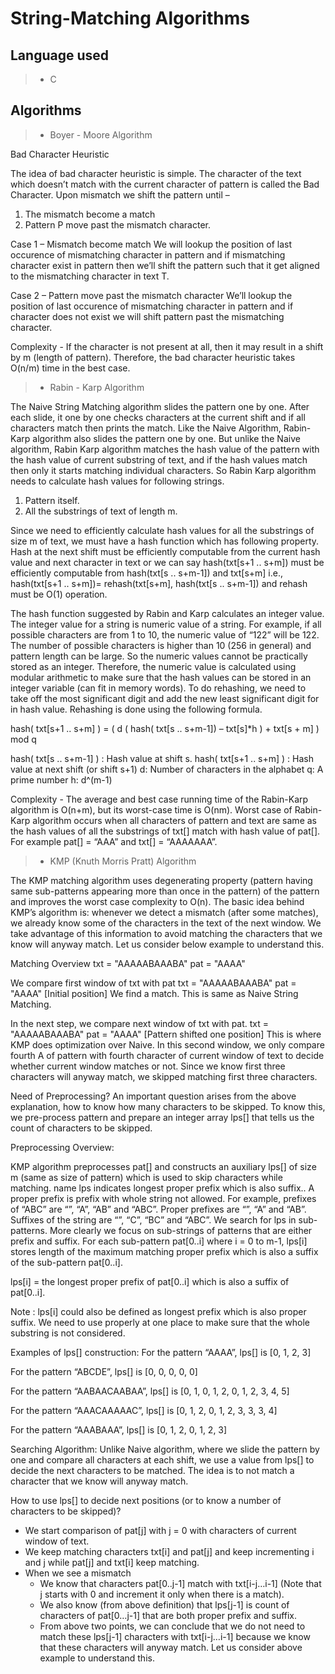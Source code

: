 # String-Matching Algorithms

## Language used

> - C

## Algorithms

> - Boyer - Moore Algorithm

Bad Character Heuristic

The idea of bad character heuristic is simple. The character of the text which doesn’t match with the current character of pattern is called the Bad Character. Upon mismatch we shift the pattern until –
1) The mismatch become a match
2) Pattern P move past the mismatch character.

Case 1 – Mismatch become match
We will lookup the position of last occurence of mismatching character in pattern and if mismatching character exist in pattern then we’ll shift the pattern such that it get aligned to the mismatching character in text T.

Case 2 – Pattern move past the mismatch character
We’ll lookup the position of last occurence of mismatching character in pattern and if character does not exist we will shift pattern past the mismatching character.

Complexity - If the character is not present at all, then it may result in a shift by m (length of pattern). Therefore, the bad character heuristic takes O(n/m) time in the best case.

> - Rabin - Karp Algorithm

The Naive String Matching algorithm slides the pattern one by one. After each slide, it one by one checks characters at the current shift and if all characters match then prints the match.
Like the Naive Algorithm, Rabin-Karp algorithm also slides the pattern one by one. But unlike the Naive algorithm, Rabin Karp algorithm matches the hash value of the pattern with the hash value of current substring of text, and if the hash values match then only it starts matching individual characters. So Rabin Karp algorithm needs to calculate hash values for following strings.

1) Pattern itself.
2) All the substrings of text of length m.

Since we need to efficiently calculate hash values for all the substrings of size m of text, we must have a hash function which has following property.
Hash at the next shift must be efficiently computable from the current hash value and next character in text or we can say hash(txt[s+1 .. s+m]) must be efficiently computable from hash(txt[s .. s+m-1]) and txt[s+m] i.e., hash(txt[s+1 .. s+m])= rehash(txt[s+m], hash(txt[s .. s+m-1]) and rehash must be O(1) operation.

The hash function suggested by Rabin and Karp calculates an integer value. The integer value for a string is numeric value of a string. For example, if all possible characters are from 1 to 10, the numeric value of “122” will be 122. The number of possible characters is higher than 10 (256 in general) and pattern length can be large. So the numeric values cannot be practically stored as an integer. Therefore, the numeric value is calculated using modular arithmetic to make sure that the hash values can be stored in an integer variable (can fit in memory words). To do rehashing, we need to take off the most significant digit and add the new least significant digit for in hash value. Rehashing is done using the following formula.

hash( txt[s+1 .. s+m] ) = ( d ( hash( txt[s .. s+m-1]) – txt[s]*h ) + txt[s + m] ) mod q

hash( txt[s .. s+m-1] ) : Hash value at shift s.
hash( txt[s+1 .. s+m] ) : Hash value at next shift (or shift s+1)
d: Number of characters in the alphabet
q: A prime number
h: d^(m-1)

Complexity - The average and best case running time of the Rabin-Karp algorithm is O(n+m), but its worst-case time is O(nm). Worst case of Rabin-Karp algorithm occurs when all characters of pattern and text are same as the hash values of all the substrings of txt[] match with hash value of pat[]. For example pat[] = “AAA” and txt[] = “AAAAAAA”.

> - KMP (Knuth Morris Pratt) Algorithm

The KMP matching algorithm uses degenerating property (pattern having same sub-patterns appearing more than once in the pattern) of the pattern and improves the worst case complexity to O(n). The basic idea behind KMP’s algorithm is: whenever we detect a mismatch (after some matches), we already know some of the characters in the text of the next window. We take advantage of this information to avoid matching the characters that we know will anyway match. Let us consider below example to understand this.

Matching Overview
txt = "AAAAABAAABA" 
pat = "AAAA"

We compare first window of txt with pat
txt = "AAAAABAAABA" 
pat = "AAAA"  [Initial position]
We find a match. This is same as Naive String Matching.

In the next step, we compare next window of txt with pat.
txt = "AAAAABAAABA" 
pat =  "AAAA" [Pattern shifted one position]
This is where KMP does optimization over Naive. In this 
second window, we only compare fourth A of pattern
with fourth character of current window of text to decide 
whether current window matches or not. Since we know 
first three characters will anyway match, we skipped 
matching first three characters. 

Need of Preprocessing?
An important question arises from the above explanation, 
how to know how many characters to be skipped. To know this, 
we pre-process pattern and prepare an integer array 
lps[] that tells us the count of characters to be skipped. 

Preprocessing Overview:

KMP algorithm preprocesses pat[] and constructs an auxiliary lps[] of size m (same as size of pattern) which is used to skip characters while matching.
name lps indicates longest proper prefix which is also suffix.. A proper prefix is prefix with whole string not allowed. For example, prefixes of “ABC” are “”, “A”, “AB” and “ABC”. Proper prefixes are “”, “A” and “AB”. Suffixes of the string are “”, “C”, “BC” and “ABC”.
We search for lps in sub-patterns. More clearly we focus on sub-strings of patterns that are either prefix and suffix.
For each sub-pattern pat[0..i] where i = 0 to m-1, lps[i] stores length of the maximum matching proper prefix which is also a suffix of the sub-pattern pat[0..i].

 lps[i] = the longest proper prefix of pat[0..i] 
              which is also a suffix of pat[0..i]. 
              
Note : lps[i] could also be defined as longest prefix which is also proper suffix. We need to use properly at one place to make sure that the whole substring is not considered.

Examples of lps[] construction:
For the pattern “AAAA”, 
lps[] is [0, 1, 2, 3]

For the pattern “ABCDE”, 
lps[] is [0, 0, 0, 0, 0]

For the pattern “AABAACAABAA”, 
lps[] is [0, 1, 0, 1, 2, 0, 1, 2, 3, 4, 5]

For the pattern “AAACAAAAAC”, 
lps[] is [0, 1, 2, 0, 1, 2, 3, 3, 3, 4] 

For the pattern “AAABAAA”, 
lps[] is [0, 1, 2, 0, 1, 2, 3]

Searching Algorithm:
Unlike Naive algorithm, where we slide the pattern by one and compare all characters at each shift, we use a value from lps[] to decide the next characters to be matched. The idea is to not match a character that we know will anyway match.

How to use lps[] to decide next positions (or to know a number of characters to be skipped)?

- We start comparison of pat[j] with j = 0 with characters of current window of text.
- We keep matching characters txt[i] and pat[j] and keep incrementing i and j while pat[j] and txt[i] keep matching.
- When we see a mismatch
  - We know that characters pat[0..j-1] match with txt[i-j…i-1] (Note that j starts with 0 and increment it only when there is a match).
  - We also know (from above definition) that lps[j-1] is count of characters of pat[0…j-1] that are both proper prefix and suffix.
  - From above two points, we can conclude that we do not need to match these lps[j-1] characters with txt[i-j…i-1] because we know that    these characters will anyway match. Let us consider above example to understand this.
